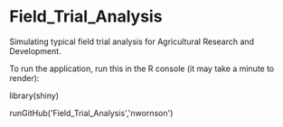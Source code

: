 # Field_Trial_Analysis
Simulating typical field trial analysis for Agricultural Research and Development.  


To run the application, run this in the R console (it may take a minute to render):

library(shiny)

runGitHub('Field_Trial_Analysis','nwornson')